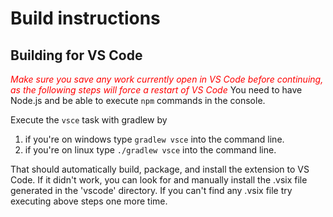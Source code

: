 # Build instructions

## Building for VS Code

<span style="color:red">*Make sure you save any work currently open in VS Code before continuing, as the following steps will force a restart of VS Code*</span>
You need to have Node.js and be able to execute `npm` commands in the console.

Execute the `vsce` task with gradlew by

1. if you're on windows type `gradlew vsce` into the command line.
2. if you're on linux type `./gradlew vsce` into the command line.

That should automatically build, package, and install the extension to VS Code. If it didn't work, you can look for and manually install the .vsix file generated in the 'vscode' directory. If you can't find any .vsix file try executing above steps one more time.